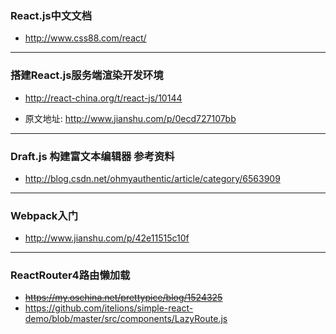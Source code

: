 ### React.js中文文档  

- http://www.css88.com/react/  

---

### 搭建React.js服务端渲染开发环境

- http://react-china.org/t/react-js/10144  

- 原文地址: http://www.jianshu.com/p/0ecd727107bb

---

### Draft.js 构建富文本编辑器 参考资料  
- http://blog.csdn.net/ohmyauthentic/article/category/6563909  

---

### Webpack入门 
- http://www.jianshu.com/p/42e11515c10f
---
### ReactRouter4路由懒加载
- ~~https://my.oschina.net/prettypice/blog/1524325~~
- https://github.com/itelions/simple-react-demo/blob/master/src/components/LazyRoute.js
